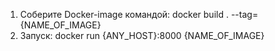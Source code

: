 1. Соберите Docker-image командой: docker build . --tag={NAME_OF_IMAGE}
2. Запуск: docker run {ANY_HOST}:8000 {NAME_OF_IMAGE}